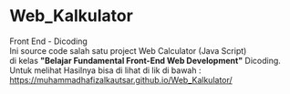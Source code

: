 # Web_Kalkulator
Front End - Dicoding <br>
Ini source code salah satu project Web Calculator (Java Script) <br>
di kelas <b>"Belajar Fundamental Front-End Web Development"</b> Dicoding.<br>
Untuk melihat Hasilnya bisa di lihat di lik di bawah : https://muhammadhafizalkautsar.github.io/Web_Kalkulator/
